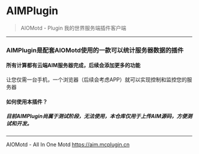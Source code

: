 # AIMPlugin
>AIOMotd - Plugin 我的世界服务端插件客户端

---

### AIMPlugin是配套AIOMotd使用的一款可以统计服务器数据的插件
#### 所有计算都有云端AIM服务器完成，后续会添加更多的功能
让您仅需一台手机，一个浏览器（后续会考虑APP）就可以实现控制和监控您的服务器


#### 如何使用本插件？
##### 目前AIMPlugin尚属于测试阶段，无法使用，本仓库仅用于上传AIM源码，方便测试和开发。
 
 ---
AIOMotd - All In One Motd
<https://aim.mcplugin.cn>
